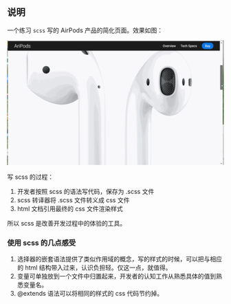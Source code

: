 ## 说明

一个练习 `scss` 写的 AirPods 产品的简化页面。效果如图：

![airpods-site](./img/airpods-site.gif)

写 scss 的过程：

1. 开发者按照 scss 的语法写代码，保存为 .scss 文件
2. scss 转译器将 .scss 文件转义成 css 文件
3. html 文档引用最终的 css 文件渲染样式

所以 scss 是改善开发过程中的体验的工具。

### 使用 scss 的几点感受

1. 选择器的嵌套语法提供了类似作用域的概念，写的样式的时候，可以把与相应的 html 结构带入过来，认识负担轻。仅这一点，就值得。
2. 变量可单独放到一个文件中归置起来，开发者的认知工作从熟悉具体的值到熟悉变量名。
3. @extends 语法可以将相同的样式的 css 代码节约掉。
